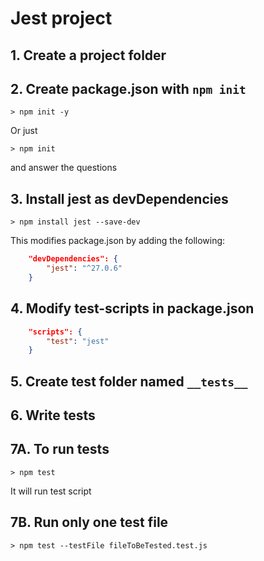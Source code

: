 # Jest project

## 1. Create a project folder

## 2. Create package.json with `npm init`

```shell
> npm init -y
```

Or just

```shell
> npm init
```

and answer the questions

## 3. Install jest as devDependencies

```shell
> npm install jest --save-dev
```

This modifies package.json by adding the following:

```json
	"devDependencies": {
		"jest": "^27.0.6"
	}
```

## 4. Modify test-scripts in package.json

```json
	"scripts": {
		"test": "jest"
	}
```

## 5. Create test folder named `__tests__`

## 6. Write tests

## 7A. To run tests

```shell
> npm test
```

It will run test script

## 7B. Run only one test file

```shell
> npm test --testFile fileToBeTested.test.js
```
